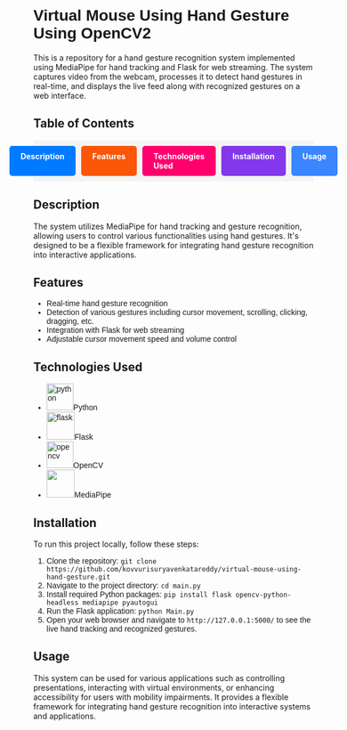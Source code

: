 <!DOCTYPE html>
<html lang="en">
<head>
<link rel="preconnect" href="https://fonts.googleapis.com">
<link rel="preconnect" href="https://fonts.gstatic.com" crossorigin>
<link href="https://fonts.googleapis.com/css2?family=Rubik+Scribble&family=Syne:wght@400..800&display=swap" rel="stylesheet">
<link rel="preconnect" href="https://fonts.googleapis.com">
<link rel="preconnect" href="https://fonts.gstatic.com" crossorigin>
<link href="https://fonts.googleapis.com/css2?family=Outfit:wght@100..900&family=Rubik+Scribble&family=Syne:wght@400..800&display=swap" rel="stylesheet">
<meta charset="UTF-8">
<meta name="viewport" content="width=device-width, initial-scale=1.0">
    


</head>
<body>

<h1 style="font-family: 'Outfit', sans-serif;">Virtual Mouse Using Hand Gesture Using OpenCV2</h1>

<p>This is a repository for a hand gesture recognition system implemented using MediaPipe for hand tracking and Flask for web streaming. The system captures video from the webcam, processes it to detect hand gestures in real-time, and displays the live feed along with recognized gestures on a web interface.</p>

<h2>Table of Contents</h2>

<div style="display: flex; gap: 10px; background-color: #f4f4f4; padding: 10px; justify-content: center;">
        <a href="#description" style="text-decoration: none; padding: 10px 20px; background-color: #007BFF; color: white; border-radius: 5px; font-weight: bold;">Description</a>
        <a href="#features" style="text-decoration: none; padding: 10px 20px; background-color: #fb5607; color: white; border-radius: 5px; font-weight: bold;">Features</a>
        <a href="#technologies-used" style="text-decoration: none; padding: 10px 20px; background-color: #ff006e; color: white; border-radius: 5px; font-weight: bold;">Technologies Used</a>
        <a href="#installation" style="text-decoration: none; padding: 10px 20px; background-color: #8338ec; color: white; border-radius: 5px; font-weight: bold;">Installation</a>
        <a href="#usage" style="text-decoration: none; padding: 10px 20px; background-color: #3a86ff; color: white; border-radius: 5px; font-weight: bold;">Usage</a>
    </div>


<h2 id="description">Description</h2>

<p>The system utilizes MediaPipe for hand tracking and gesture recognition, allowing users to control various functionalities using hand gestures. It's designed to be a flexible framework for integrating hand gesture recognition into interactive applications.</p>

<h2 id="features">Features</h2>

<ul>
  <li style="font-family: 'Outfit', sans-serif;">Real-time hand gesture recognition</li>
  <li style="font-family: 'Outfit', sans-serif;">Detection of various gestures including cursor movement, scrolling, clicking, dragging, etc.</li>
  <li style="font-family: 'Outfit', sans-serif;">Integration with Flask for web streaming</li>
  <li style="font-family: 'Outfit', sans-serif;">Adjustable cursor movement speed and volume control</li>
</ul>

<h2 id="technologies-used">Technologies Used</h2>

<ul>
  <li style="font-family: 'Outfit', sans-serif;"><img width="48" height="48" src="https://img.icons8.com/fluency/48/python.png" alt="python"/>Python</li>
  <li style="font-family: 'Outfit', sans-serif;"><img width="50" height="50" src="https://img.icons8.com/ios-filled/50/ffffff/flask.png" alt="flask"/>Flask</li>
  <li style="font-family: 'Outfit', sans-serif;"><img width="48" height="48" src="https://img.icons8.com/color/48/000000/opencv.png" alt="opencv"/>OpenCV</li>
  <li style="font-family: 'Outfit', sans-serif;"><img src="https://encrypted-tbn0.gstatic.com/images?q=tbn:ANd9GcSLo4FAzwl7u7_1Ou16G_T421GjEwgcF61-fxOXh26F-SB_yrADoZRC6H_r-xwogH2V84I&usqp=CAU" width="50" height="50">MediaPipe</li>
</ul>

<h2 id="installation">Installation</h2>

<p>To run this project locally, follow these steps:</p>

<ol>
  <li style="font-family: 'Outfit', sans-serif;">Clone the repository: <code>git clone https://github.com/kovvurisuryavenkatareddy/virtual-mouse-using-hand-gesture.git</code></li>
  <li style="font-family: 'Outfit', sans-serif;">Navigate to the project directory: <code>cd main.py</code></li>
  <li style="font-family: 'Outfit', sans-serif;">Install required Python packages: <code>pip install flask opencv-python-headless mediapipe pyautogui</code></li>
  <li style="font-family: 'Outfit', sans-serif;">Run the Flask application: <code>python Main.py</code></li>
  <li style="font-family: 'Outfit', sans-serif;">Open your web browser and navigate to <code>http://127.0.0.1:5000/</code> to see the live hand tracking and recognized gestures.</li>
</ol>

<h2 id="usage">Usage</h2>

<p>This system can be used for various applications such as controlling presentations, interacting with virtual environments, or enhancing accessibility for users with mobility impairments. It provides a flexible framework for integrating hand gesture recognition into interactive systems and applications.</p>

</body>
</html>
